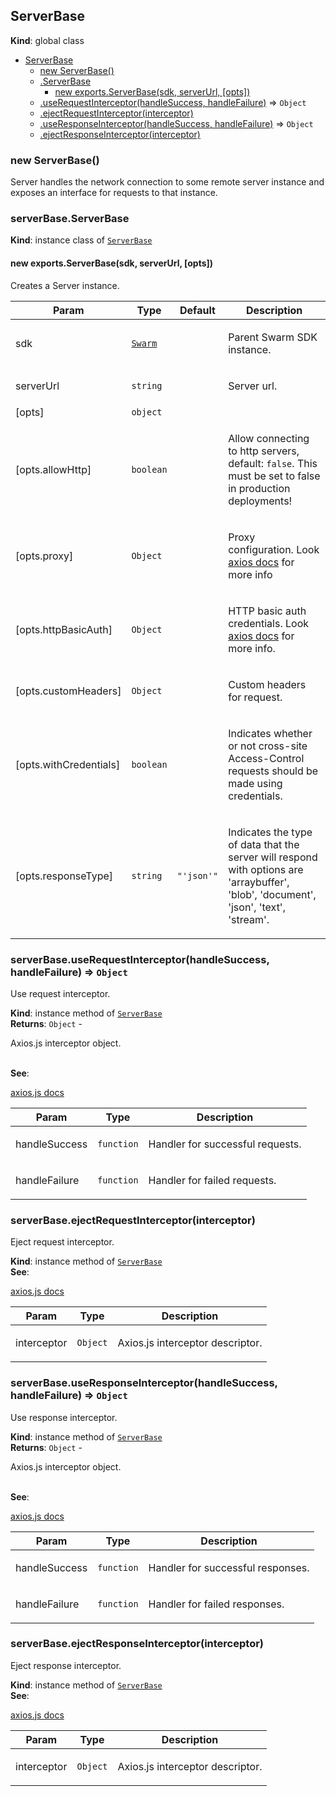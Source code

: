 <a name="ServerBase"></a>

## ServerBase
**Kind**: global class  

* [ServerBase](#ServerBase)
    * [new ServerBase()](#new_ServerBase_new)
    * [.ServerBase](#ServerBase+ServerBase)
        * [new exports.ServerBase(sdk, serverUrl, [opts])](#new_ServerBase+ServerBase_new)
    * [.useRequestInterceptor(handleSuccess, handleFailure)](#ServerBase+useRequestInterceptor) ⇒ <code>Object</code>
    * [.ejectRequestInterceptor(interceptor)](#ServerBase+ejectRequestInterceptor)
    * [.useResponseInterceptor(handleSuccess, handleFailure)](#ServerBase+useResponseInterceptor) ⇒ <code>Object</code>
    * [.ejectResponseInterceptor(interceptor)](#ServerBase+ejectResponseInterceptor)

<a name="new_ServerBase_new"></a>

### new ServerBase()
<p>Server handles the network connection to some remote server
instance and exposes an interface for requests to that instance.</p>

<a name="ServerBase+ServerBase"></a>

### serverBase.ServerBase
**Kind**: instance class of [<code>ServerBase</code>](#ServerBase)  
<a name="new_ServerBase+ServerBase_new"></a>

#### new exports.ServerBase(sdk, serverUrl, [opts])
<p>Creates a Server instance.</p>


| Param | Type | Default | Description |
| --- | --- | --- | --- |
| sdk | [<code>Swarm</code>](#Swarm) |  | <p>Parent Swarm SDK instance.</p> |
| serverUrl | <code>string</code> |  | <p>Server url.</p> |
| [opts] | <code>object</code> |  |  |
| [opts.allowHttp] | <code>boolean</code> |  | <p>Allow connecting to http servers, default: <code>false</code>. This must be set to false in production deployments!</p> |
| [opts.proxy] | <code>Object</code> |  | <p>Proxy configuration. Look <a href="https://github.com/axios/axios#request-config">axios docs</a> for more info</p> |
| [opts.httpBasicAuth] | <code>Object</code> |  | <p>HTTP basic auth credentials. Look <a href="https://github.com/axios/axios#request-config">axios docs</a> for more info.</p> |
| [opts.customHeaders] | <code>Object</code> |  | <p>Custom headers for request.</p> |
| [opts.withCredentials] | <code>boolean</code> |  | <p>Indicates whether or not cross-site Access-Control requests should be made using credentials.</p> |
| [opts.responseType] | <code>string</code> | <code>&quot;&#x27;json&#x27;&quot;</code> | <p>Indicates the type of data that the server will respond with options are 'arraybuffer', 'blob', 'document', 'json', 'text', 'stream'.</p> |

<a name="ServerBase+useRequestInterceptor"></a>

### serverBase.useRequestInterceptor(handleSuccess, handleFailure) ⇒ <code>Object</code>
<p>Use request interceptor.</p>

**Kind**: instance method of [<code>ServerBase</code>](#ServerBase)  
**Returns**: <code>Object</code> - <p>Axios.js interceptor object.</p>  
**See**: <p><a href="https://github.com/axios/axios#interceptors">axios.js docs</a></p>  

| Param | Type | Description |
| --- | --- | --- |
| handleSuccess | <code>function</code> | <p>Handler for successful requests.</p> |
| handleFailure | <code>function</code> | <p>Handler for failed requests.</p> |

<a name="ServerBase+ejectRequestInterceptor"></a>

### serverBase.ejectRequestInterceptor(interceptor)
<p>Eject request interceptor.</p>

**Kind**: instance method of [<code>ServerBase</code>](#ServerBase)  
**See**: <p><a href="https://github.com/axios/axios#interceptors">axios.js docs</a></p>  

| Param | Type | Description |
| --- | --- | --- |
| interceptor | <code>Object</code> | <p>Axios.js interceptor descriptor.</p> |

<a name="ServerBase+useResponseInterceptor"></a>

### serverBase.useResponseInterceptor(handleSuccess, handleFailure) ⇒ <code>Object</code>
<p>Use response interceptor.</p>

**Kind**: instance method of [<code>ServerBase</code>](#ServerBase)  
**Returns**: <code>Object</code> - <p>Axios.js interceptor object.</p>  
**See**: <p><a href="https://github.com/axios/axios#interceptors">axios.js docs</a></p>  

| Param | Type | Description |
| --- | --- | --- |
| handleSuccess | <code>function</code> | <p>Handler for successful responses.</p> |
| handleFailure | <code>function</code> | <p>Handler for failed responses.</p> |

<a name="ServerBase+ejectResponseInterceptor"></a>

### serverBase.ejectResponseInterceptor(interceptor)
<p>Eject response interceptor.</p>

**Kind**: instance method of [<code>ServerBase</code>](#ServerBase)  
**See**: <p><a href="https://github.com/axios/axios#interceptors">axios.js docs</a></p>  

| Param | Type | Description |
| --- | --- | --- |
| interceptor | <code>Object</code> | <p>Axios.js interceptor descriptor.</p> |

